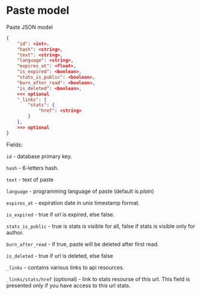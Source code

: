 # Paste model
Paste JSON model
```json
{
    "id": <int>,
    "hash": <string>,
    "text": <string>,
    "language": <string>,
    "expires_at": <float>,
    "is_expired": <boolean>,
    "stats_is_public": <boolean>,
    "burn_after_read": <boolean>,
    "is_deleted": <boolean>,
    <<< optional
    "_links": {
        "stats": {
            "href": <string>
        }
    },
    >>> optional
}
```

Fields:

`id` - database primary key.

`hash` - 6-letters hash.

`text` - text of paste

`language` - programming language of paste (default is *plain*)

`expires_at` - expiration date in unix timestamp format.

`is_expired` - true if url is expired, else false.

`stats_is_public` - true is stats is visible for all, false if stats is visible only for author.

`burn_after_read` - if true, paste will be deleted after first read.

`is_deleted` - true if url is deleted, else false

`_links` - contains various links to api resources.

`_links/stats/href` (optional) - link to stats resourse of this url.
This field is presented only if you have access to this url stats.
